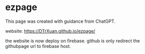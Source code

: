 # ezpage
This page was created with guidance from ChatGPT.

website: https://DTrXuan.github.io/ezpage/

the website is now deploy on firebase.
github is only redirect the githubpage url to firebase host.
